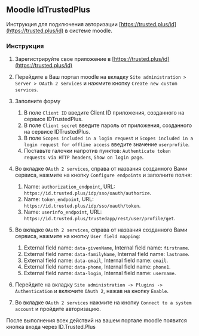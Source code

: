 ## Moodle IdTrustedPlus

Инструкция для подключения авторизации [https://trusted.plus/id](https://trusted.plus/id) в системе moodle.

### Инструкция

1. Зарегистрируйте свое приложение в [https://trusted.plus/id](https://trusted.plus/id)

2. Перейдите в Ваш портал moodle на вкладку `Site administration > Server > OAuth 2 services` и нажмите кнопку `Create new custom services`.
3. Заполните форму
    1. В поле `Client ID` введите Client ID приложения, созданного на сервисе IDTrustedPlus.
    2. В поле `Client secret` введите пароль от приложения, созданного на сервисе IDTrustedPlus.
    3. В поле `Scopes included in a login request` и `Scopes included in a login request for offline access` введите значение `userprofile`.
    4. Поставьте галочки напротив пунктов: `Authenticate token requests via HTTP headers`, `Show on login page`.
4. Во вкладке `OAuth 2 services`, справа от названия созданного Вами сервиса, нажмите на кнопку `Configure endpoints` и заполните полня:
    1. Name: `authorization_endpoint`, URL: `https://id.trusted.plus/idp/sso/oauth/authorize`.
    2. Name: `token_endpoint`, URL: `https://id.trusted.plus/idp/sso/oauth/token`.
    3. Name: `userinfo_endpoint`, URL: `https://id.trusted.plus/trustedapp/rest/user/profile/get`.
5. Во вкладке `OAuth 2 services`, справа от названия созданного Вами сервиса, нажмите на кнопку `User field mapping`:
    1. External field name: `data-givenName`, Internal field name: `firstname`. 
    2. External field name: `data-familyName`, Internal field name: `lastname`.
    3. External field name: `data-email`, Internal field name: `email`.
    4. External field name: `data-phone`, Internal field name: `phone1`.
    5. External field name: `data-login`, Internal field name: `username`.
6. Перейдите на вкладку `Site administration -> Plugins -> Authentication` и включите `OAuth 2`, нажав на кнопку `Enable`.
7. Во вкладке `OAuth 2 services` нажмите на кнопку `Connect to a system account` и пройдите авторизацию.

После выполнения всех действий на вашем портале moodle появится кнопка входа через ID.Trusted.Plus
